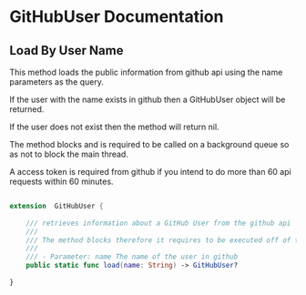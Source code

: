 # GitHubUser Documentation

## Load By User Name

This method loads the public information from github api using the name parameters as the query.

If the user with the name exists in github then a GitHubUser object will be returned.

If the user does not exist then the method will return nil.

The method blocks and is required to be called on a background queue so as not to block the main thread.

A access token is required from github if you intend to do more than 60 api requests within 60 minutes.

```swift

extension  GitHubUser {
    
    /// retrieves information about a GitHub User from the github api
    ///
    /// The method blocks therefore it requires to be executed off of the main thread
    ///
    /// - Parameter: name The name of the user in github
    public static func load(name: String) -> GitHubUser?
  
}


```
